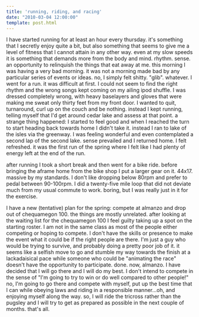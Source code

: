 ```yaml
---
title: 'running, riding, and racing'
date: "2010-03-04 12:00:00"
template: post.html
---
```


I have started running for at least an hour every thursday. it's something that I secretly enjoy quite a bit, but also something that seems to give me a level of fitness that I cannot attain in any other way. even at my slow speeds it is something that demands more from the body and mind. rhythm. sense. an opportunity to relinquish the things that eat away at me. this morning I was having a very bad morning. it was not a morning made bad by any particular series of events or ideas. no, I simply felt shitty. "glib". whatever. I went for a run. it was difficult at first. I could not seem to find the right rhythm and the wrong songs kept coming on my ailing ipod shuffle. I was dressed completely wrong, with heavy baselayers and gloves that were making me sweat only thirty feet from my front door. I wanted to quit, turnaround, curl up on the couch and be nothing. instead I kept running, telling myself that I'd get around cedar lake and assess at that point. a strange thing happened: I started to feel good and when I reached the turn to start heading back towards home I didn't take it. instead I ran to lake of the isles via the greenway. I was feeling wonderful and even contemplated a second lap of the second lake. sense prevailed and I returned home. I felt refreshed. it was the first run of the spring where I felt like I had plenty of energy left at the end of the run.

after running I took a short break and then went for a bike ride. before bringing the aframe home from the bike shop I put a larger gear on it. 44x17. massive by my standards. I don't like dropping below 80rpm and prefer to pedal between 90-100rpm. I did a twenty-five mile loop that did not deviate much from my usual commute to work. boring, but I was really just in it for the exercise.

I have a new (tentative) plan for the spring: compete at almanzo and drop out of chequamegon 100. the things are mostly unrelated. after looking at the waiting list for the chequamegon 100 I feel guilty taking up a spot on the starting roster. I am not in the same class as most of the people either competing or hoping to compete. I don't have the skills or presence to make the event what it could be if the right people are there. I'm just a guy who would be trying to survive, and probably doing a pretty poor job of it. it seems like a selfish move to go and stumble my way towards the finish at a lackadaisical pace while someone who could be "animating the race" doesn't have the opportunity to participate. done. now, almanzo. I have decided that I will go there and I will do my best. I don't intend to compete in the sense of "I'm going to try to win or do well compared to other people!" no, I'm going to go there and compete with myself, put up the best time that I can while obeying laws and riding in a responsible manner...oh, and enjoying myself along the way. so, I will ride the tricross rather than the pugsley and I will try to get as prepared as possible in the next couple of months. that's all.